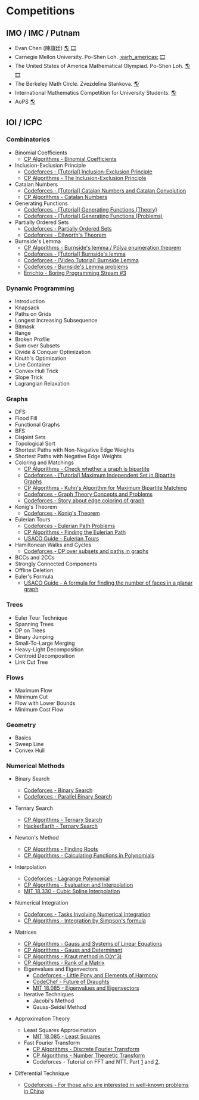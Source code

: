 # Competitions

## IMO / IMC / Putnam
- Evan Chen (陳誼廷)
[:earth_americas:](https://web.evanchen.cc/)
[:film_strip:](https://www.youtube.com/c/vEnhance)
- Carnegie Mellon University. Po-Shen Loh.
[:earh_americas:](https://www.math.cmu.edu/~ploh/teaching.shtml)
[:film_strip:](https://www.youtube.com/c/DailyChallengewithPoShenLoh)
- The United States of America Mathematical Olympiad. Po-Shen Loh.
[:earth_americas:](https://www.math.cmu.edu/~ploh/olympiad.shtml)
[:film_strip:](https://www.youtube.com/c/DailyChallengewithPoShenLoh)
- The Berkeley Math Circle. Zvezdelina Stankova.
[:earth_americas:](https://mathcircle.berkeley.edu/)
- International Mathematics Competition for University Students.
[:earth_americas:](https://www.imc-math.org.uk/)
- AoPS
[:earth_americas:](https://artofproblemsolving.com/)

## IOI / ICPC

### Combinatorics
- Binomial Coefficients
    - [CP Algorithms - Binomial Coefficients](https://cp-algorithms.com/combinatorics/binomial-coefficients.html)
- Inclusion-Exclusion Principle
    - [Codeforces - [Tutorial] Inclusion-Exclusion Principle](https://codeforces.com/blog/entry/64625)
    - [CP Algorithms - The Inclusion-Exclusion Principle](https://cp-algorithms.com/combinatorics/inclusion-exclusion.html)
- Catalan Numbers
    - [Codeforces - [Tutorial] Catalan Numbers and Catalan Convolution](https://codeforces.com/blog/entry/87585)
    - [CP Algorithms - Catalan Numbers](https://cp-algorithms.com/combinatorics/catalan-numbers.html)
- Generating Functions
    - [Codeforces - [Tutorial] Generating Functions (Theory)](https://codeforces.com/blog/entry/77468)
    - [Codeforces - [Tutorial] Generating Functions (Problems)](https://codeforces.com/blog/entry/77551)
- Partially Ordered Sets
    - [Codeforces - Partially Ordered Sets](https://codeforces.com/blog/entry/3781)
    - [Codeforces - Dilworth's Theorem](https://codeforces.com/blog/entry/55965)
- Burnside's Lemma
    - [CP Algorithms - Burnside's lemma / Pólya enumeration theorem](https://cp-algorithms.com/combinatorics/burnside.html)
    - [Codeforces - [Tutorial] Burnside's lemma](https://codeforces.com/blog/entry/62401)
    - [Codeforces - [Video Tutorial] Burnside Lemma](https://codeforces.com/blog/entry/98703)
    - [Codeforces - Burnside's Lemma problems](https://codeforces.com/blog/entry/51272)
    - [Errichto - Boring Programming Stream #3](https://youtu.be/04vBwTm1mWc?t=7550)

### Dynamic Programming
- Introduction
- Knapsack
- Paths on Grids
- Longest Increasing Subsequence
- Bitmask
- Range
- Broken Profile
- Sum over Subsets
- Divide & Conquer Optimization
- Knuth's Optimization
- Line Container
- Convex Hull Trick
- Slope Trick
- Lagrangian Relaxation

### Graphs
- DFS
- Flood Fill
- Functional Graphs
- BFS
- Disjoint Sets
- Topological Sort
- Shortest Paths with Non-Negative Edge Weights
- Shortest Paths with Negative Edge Weights
- Coloring and Matchings
    - [CP Algorithms - Check whether a graph is bipartite](https://cp-algorithms.com/graph/bipartite-check.html)
    - [Codeforces - [Tutorial] Maximum Independent Set in Bipartite Graphs](https://codeforces.com/blog/entry/72751)
    - [CP Algorithms - Kuhn's Algorithm for Maximum Bipartite Matching](https://cp-algorithms.com/graph/kuhn_maximum_bipartite_matching.html)
    - [Codeforces - Graph Theory Concepts and Problems](https://codeforces.com/blog/entry/18585)
    - [Codeforces - Story about edge coloring of graph](https://codeforces.com/blog/entry/75431)
- Konig's Theorem
    - [Codeforces - Konig's Theorem](https://codeforces.com/blog/entry/78255)
- Eulerian Tours
    - [Codeforces - Eulerian Path Problems](https://codeforces.com/blog/entry/16488)
    - [CP Algorithms - Finding the Eulerian Path](https://cp-algorithms.com/graph/euler_path.html)
    - [USACO Guide - Eulerian Tours](https://usaco.guide/adv/eulerian-tours?lang=cpp)
- Hamiltonean Walks and Cycles
    - [Codeforces - DP over subsets and paths in graphs](https://codeforces.com/blog/entry/337)
- BCCs and 2CCs
- Strongly Connected Components
- Offline Deletion
- Euler's Formula
    - [USACO Guide - A formula for finding the number of faces in a planar graph](https://usaco.guide/adv/eulers-formula?lang=cpp)

### Trees
- Euler Tour Technique
- Spanning Trees
- DP on Trees
- Binary Jumping
- Small-To-Large Merging
- Heavy-Light Decomposition
- Centroid Decomposition
- Link Cut Tree

### Flows
- Maximum Flow
- Minimum Cut
- Flow with Lower Bounds
- Minimum Cost Flow

### Geometry
- Basics
- Sweep Line
- Convex Hull

### Numerical Methods
- Binary Search
  - [Codeforces - Binary Search](https://codeforces.com/edu/course/2/lesson/6/standings)
  - [Codeforces - Parallel Binary Search](https://codeforces.com/blog/entry/45578)

- Ternary Search
  - [CP Algorithms - Ternary Search](https://cp-algorithms.com/num_methods/ternary_search.html)
  - [HackerEarth - Ternary Search](https://www.hackerearth.com/practice/algorithms/searching/ternary-search/practice-problems/)

- Newton's Method
  - [CP Algorithms - Finding Roots](https://cp-algorithms.com/num_methods/roots_newton.html)
  - [CP Algorithms - Calculating Functions in Polynomials](https://cp-algorithms.com/algebra/polynomial.html#toc-tgt-6)

- Interpolation
  - [Codeforces - Lagrange Polynomial](https://codeforces.com/blog/entry/82953)
  - [CP Algorithms - Evaluation and Interpolation](https://cp-algorithms.com/algebra/polynomial.html#toc-tgt-12)
  - [MIT 18.330 - Cubic Spline Interpolation](https://ocw.mit.edu/courses/mathematics/18-330-introduction-to-numerical-analysis-spring-2012/lecture-notes/MIT18_330S12_Chapter3.pdf)

- Numerical Integration
  - [Codeforces - Tasks Involving Numerical Integration](https://codeforces.com/blog/entry/8242)
  - [CP Algorithms - Integration by Simpson's formula](https://cp-algorithms.com/num_methods/simpson-integration.html)

- Matrices
  - [CP Algorithms - Gauss and Systems of Linear Equations](https://cp-algorithms.com/linear_algebra/linear-system-gauss.html)
  - [CP Algorithms - Gauss and Determinant](https://cp-algorithms.com/linear_algebra/determinant-gauss.html)
  - [CP Algorithms - Kraut method in O(n^3)](https://cp-algorithms.com/linear_algebra/determinant-kraut.html)
  - [CP Algorithms - Rank of a Matrix](https://cp-algorithms.com/linear_algebra/rank-matrix.html)
  - Eigenvalues and Eigenvectors
    - [Codeforces - Little Pony and Elements of Harmony](https://codeforces.com/problemset/problem/453/D)
    - [CodeChef - Future of Draughts](https://www.codechef.com/problems/CLOWAY)
    - [MIT 18.085 - Eigenvalues and Eigenvectors](https://math.mit.edu/classes/18.085/summer2014/)
  - Iterative Techniques
    - Jacobi's Method
    - Gauss-Seidel Method

- Approximation Theory
  - Least Squares Approximation
    - [MIT 18.085 - Least Squares](https://math.mit.edu/classes/18.085/summer2014/)
  - Fast Fourier Transform
    - [CP Algorithms - Discrete Fourier Transform](https://cp-algorithms.com/algebra/fft.html#toc-tgt-0)
    - [CP Algorithms - Number Theoretic Transform](https://cp-algorithms.com/algebra/fft.html#toc-tgt-6)
    - Codeforces - Tutorial on FFT and NTT. Part [1](https://codeforces.com/blog/entry/43499) and [2](https://codeforces.com/blog/entry/48798).

- Differential Technique
  - [Codeforces - For those who are interested in well-known problems in China](https://codeforces.com/blog/entry/76447)